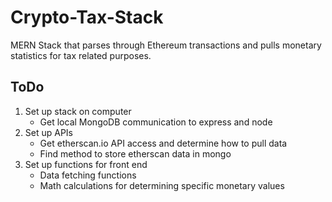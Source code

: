 # Crypto-Tax-Stack

MERN Stack that parses through Ethereum transactions and pulls monetary statistics for tax related purposes.

## ToDo

1. Set up stack on computer
    * Get local MongoDB communication to express and node
2. Set up APIs
    * Get etherscan.io API access and determine how to pull data
    * Find method to store etherscan data in mongo
3. Set up functions for front end
    * Data fetching functions
    * Math calculations for determining specific monetary values
